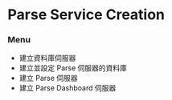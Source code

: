 # Parse Service Creation

### Menu

* 建立資料庫伺服器
* 建立並設定 Parse 伺服器的資料庫
* 建立 Parse 伺服器
* 建立 Parse Dashboard 伺服器



